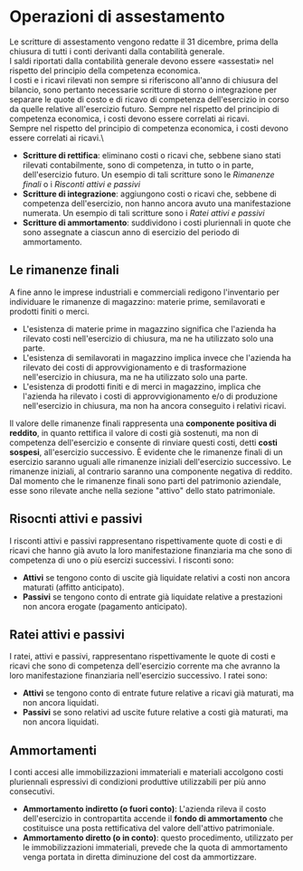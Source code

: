 # Operazioni di assestamento
Le scritture di assestamento vengono redatte il 31 dicembre, prima della chiusura di tutti i conti derivanti dalla contabilità generale.\
I saldi riportati dalla contabilità generale devono essere «assestati» nel rispetto del principio della competenza economica.\
I costi e i ricavi rilevati non sempre si riferiscono all'anno di chiusura del bilancio, sono pertanto necessarie scritture di storno o integrazione per separare le quote di costo e di ricavo di competenza dell'esercizio in corso da quelle relative all'esercizio futuro. Sempre nel rispetto del principio di competenza economica, i costi devono essere correlati ai ricavi.\
Sempre nel rispetto del principio di competenza economica, i costi devono essere correlati ai ricavi.\

- **Scritture di rettifica**: eliminano costi o ricavi che, sebbene siano stati rilevati contabilmente, sono di competenza, in tutto o in parte, dell'esercizio futuro. Un esempio di tali scritture sono le *Rimanenze finali* o i *Risconti attivi e passivi*
- **Scritture di integrazione**: aggiungono costi o ricavi che, sebbene di competenza dell'esercizio, non hanno ancora avuto una manifestazione numerata. Un esempio di tali scritture sono i *Ratei attivi e passivi*
- **Scritture di ammortamento**: suddividono i costi pluriennali in quote che sono assegnate a ciascun anno di esercizio del periodo di ammortamento.

## Le rimanenze finali
A fine anno le imprese industriali e commerciali redigono l'inventario per individuare le rimanenze di magazzino: materie prime, semilavorati e prodotti finiti o merci. 

- L'esistenza di materie prime in magazzino significa che l'azienda ha rilevato costi nell'esercizio di chiusura, ma ne ha utilizzato solo una parte. 
- L'esistenza di semilavorati in magazzino implica invece che l'azienda ha rilevato dei costi di approvvigionamento e di trasformazione nell'esercizio in chiusura, ma ne ha utilizzato solo una parte. 
- L'esistenza di prodotti finiti e di merci in magazzino, implica che l'azienda ha rilevato i costi di approvvigionamento e/o di produzione nell'esercizio in chiusura, ma non ha ancora conseguito i relativi ricavi.

Il valore delle rimanenze finali rappresenta una **componente positiva di reddito**, in quanto rettifica il valore di costi già sostenuti, ma non di competenza dell'esercizio e consente di rinviare questi costi, detti **costi sospesi**, all'esercizio successivo. È evidente che le rimanenze finali di un esercizio saranno uguali alle rimanenze iniziali dell'esercizio successivo.
Le rimanenze iniziali, al contrario saranno una componente negativa di reddito. Dal momento che le rimanenze finali sono parti del patrimonio aziendale, esse sono rilevate anche nella sezione "attivo" dello stato patrimoniale.

## Risocnti attivi e passivi
I risconti attivi e passivi rappresentano rispettivamente quote di costi e di ricavi che hanno già avuto la loro manifestazione finanziaria ma che sono di competenza di uno o più esercizi successivi. I risconti sono:

- **Attivi** se tengono conto di uscite già liquidate relativi a costi non ancora maturati (affitto anticipato).
- **Passivi** se tengono conto di entrate già liquidate relative a prestazioni non ancora erogate (pagamento anticipato).

## Ratei attivi e passivi
I ratei, attivi e passivi, rappresentano rispettivamente le quote di costi e ricavi che sono di competenza dell'esercizio corrente ma che avranno la loro manifestazione finanziaria nell'esercizio successivo. I ratei sono:

- **Attivi** se tengono conto di entrate future relative a ricavi già maturati, ma non ancora liquidati.
- **Passivi** se sono relativi ad uscite future relative a costi già maturati, ma non ancora liquidati.

## Ammortamenti
I conti accesi alle immobilizzazioni immateriali e materiali accolgono costi pluriennali espressivi di condizioni produttive utilizzabili per più anno consecutivi.

- **Ammortamento indiretto (o fuori conto)**: L'azienda rileva il costo dell'esercizio in contropartita accende il **fondo di ammortamento** che costituisce una posta rettificativa del valore dell'attivo patrimoniale.
- **Ammortamento diretto (o in conto)**: questo procedimento, utilizzato per le immobilizzazioni immateriali, prevede che la quota di ammortamento venga portata in diretta diminuzione del cost da ammortizzare.